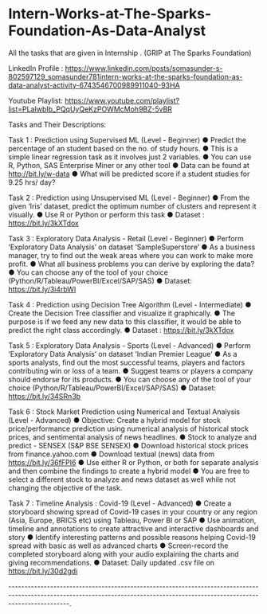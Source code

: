 # Intern-Works-at-The-Sparks-Foundation-As-Data-Analyst
All the tasks that are given in Internship . (GRIP at The Sparks Foundation) 

LinkedIn Profile : https://www.linkedin.com/posts/somasunder-s-802597129_somasunder781intern-works-at-the-sparks-foundation-as-data-analyst-activity-6743546700989911040-93HA

Youtube Playlist: https://www.youtube.com/playlist?list=PLaIwbIb_PQqUyQeKzPOWMcMoh9BZ-5vBR

Tasks and Their Descriptions:

Task 1 :  Prediction using Supervised ML (Level - Beginner)
              ● Predict the percentage of an student based on the no. of study hours.
              ● This is a simple linear regression task as it involves just 2 variables.
              ● You can use R, Python, SAS Enterprise Miner or any other tool
              ● Data can be found at http://bit.ly/w-data
              ● What will be predicted score if a student studies for 9.25 hrs/ day? 

Task 2 :  Prediction using Unsupervised ML (Level - Beginner)
              ● From the given ‘Iris’ dataset, predict the optimum number of clusters and represent it visually.
              ● Use R or Python or perform this task
              ● Dataset : https://bit.ly/3kXTdox
              
Task 3 :   Exploratory Data Analysis - Retail (Level - Beginner)
              ● Perform ‘Exploratory Data Analysis’ on dataset ‘SampleSuperstore’
              ● As a business manager, try to find out the weak areas where you can work to make more profit.
              ● What all business problems you can derive by exploring the data?
              ● You can choose any of the tool of your choice (Python/R/Tableau/PowerBI/Excel/SAP/SAS)
              ● Dataset: https://bit.ly/3i4rbWl

Task 4 :    Prediction using Decision Tree Algorithm (Level - Intermediate)
              ● Create the Decision Tree classifier and visualize it graphically.
              ● The purpose is if we feed any new data to this classifier, it would be able to predict the right class accordingly.
              ● Dataset : https://bit.ly/3kXTdox
              
Task 5 :    Exploratory Data Analysis - Sports (Level - Advanced)
              ● Perform ‘Exploratory Data Analysis’ on dataset ‘Indian Premier League’
              ● As a sports analysts, find out the most successful teams, players and factors contributing win or loss of a team.
              ● Suggest teams or players a company should endorse for its products.
              ● You can choose any of the tool of your choice (Python/R/Tableau/PowerBI/Excel/SAP/SAS)
              ● Dataset: https://bit.ly/34SRn3b
              
Task 6 :    Stock Market Prediction using Numerical and Textual Analysis (Level - Advanced)
              ● Objective: Create a hybrid model for stock price/performance prediction using numerical analysis of historical stock prices, and sentimental analysis of news                     headlines.
              ● Stock to analyze and predict - SENSEX (S&P BSE SENSEX)
              ● Download historical stock prices from finance.yahoo.com
              ● Download textual (news) data from https://bit.ly/36fFPI6
              ● Use either R or Python, or both for separate analysis and then combine the findings to create a hybrid model
              ● You are free to select a different stock to analyze and news dataset as well while not changing the objective of the task.
              
Task 7 :    Timeline Analysis : Covid-19 (Level - Advanced)
              ● Create a storyboard showing spread of Covid-19 cases in your country or any region (Asia, Europe, BRICS etc) using Tableau, Power BI or SAP
              ● Use animation, timeline and annotations to create attractive and interactive dashboards and story
              ● Identify interesting patterns and possible reasons helping Covid-19 spread with basic as well as advanced charts
              ● Screen-record the completed storyboard along with your audio explaining the charts and giving recommendations.
              ● Dataset: Daily updated .csv file on https://bit.ly/30d2gdi
              
-------------------------------------------------------------------------------------------------------------------------------------------------------------------------------.
